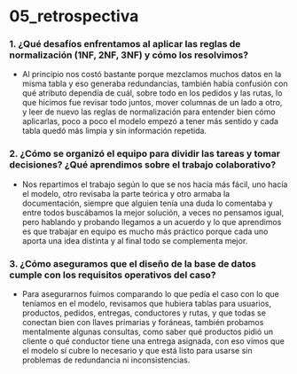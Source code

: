 # 05_retrospectiva

### 1. ¿Qué desafíos enfrentamos al aplicar las reglas de normalización (1NF, 2NF, 3NF) y cómo los resolvimos?
* Al principio nos costó bastante porque mezclamos muchos datos en la misma tabla y eso generaba redundancias, también había confusión con qué atributo dependía de cuál, sobre todo en los pedidos y las rutas, lo que hicimos fue revisar todo juntos, mover columnas de un lado a otro, y leer de nuevo las reglas de normalización para entender bien cómo aplicarlas, poco a poco el modelo empezó a tener más sentido y cada tabla quedó más limpia y sin información repetida.

### 2. ¿Cómo se organizó el equipo para dividir las tareas y tomar decisiones? ¿Qué aprendimos sobre el trabajo colaborativo?
* Nos repartimos el trabajo según lo que se nos hacía más fácil, uno hacía el modelo, otro revisaba la parte teórica y otro armaba la documentación, siempre que alguien tenía una duda lo comentaba y entre todos buscábamos la mejor solución, a veces no pensamos igual, pero hablando y probando llegamos a un acuerdo y lo que aprendimos es que trabajar en equipo es mucho más práctico porque cada uno aporta una idea distinta y al final todo se complementa mejor.

### 3. ¿Cómo aseguramos que el diseño de la base de datos cumple con los requisitos operativos del caso?
* Para asegurarnos fuimos comparando lo que pedía el caso con lo que teníamos en el modelo, revisamos que hubiera tablas para usuarios, productos, pedidos, entregas, conductores y rutas, y que todas se conectan bien con llaves primarias y foráneas, también probamos mentalmente algunas consultas, como saber qué productos pidió un cliente o qué conductor tiene una entrega asignada, con eso vimos que el modelo sí cubre lo necesario y que está listo para usarse sin problemas de redundancia ni inconsistencias.
